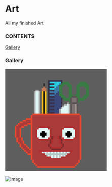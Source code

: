 # Art
All my finished Art
### CONTENTS
[Gallery](https://github.com/Linux-Gamer/Art/blob/main/README.md#gallery)


### Gallery
![image](https://github.com/Linux-Gamer/Art/blob/main/ArtistMug.gif)


![image](https://user-images.githubusercontent.com/83363242/154816522-9869d3e0-2e6d-4d19-b0fc-2732f8512632.png)
